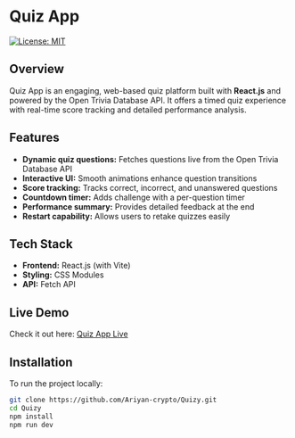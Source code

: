 # Quiz App

[![License: MIT](https://img.shields.io/badge/License-MIT-yellow.svg)](https://opensource.org/licenses/MIT)

## Overview  
Quiz App is an engaging, web-based quiz platform built with **React.js** and powered by the Open Trivia Database API. It offers a timed quiz experience with real-time score tracking and detailed performance analysis.

## Features  
- **Dynamic quiz questions:** Fetches questions live from the Open Trivia Database API  
- **Interactive UI:** Smooth animations enhance question transitions  
- **Score tracking:** Tracks correct, incorrect, and unanswered questions  
- **Countdown timer:** Adds challenge with a per-question timer  
- **Performance summary:** Provides detailed feedback at the end  
- **Restart capability:** Allows users to retake quizzes easily  

## Tech Stack  
- **Frontend:** React.js (with Vite)  
- **Styling:** CSS Modules  
- **API:** Fetch API  

## Live Demo  
Check it out here: [Quiz App Live](https://quizyy1188.netlify.app/)

## Installation  
To run the project locally:

```bash
git clone https://github.com/Ariyan-crypto/Quizy.git
cd Quizy
npm install
npm run dev


